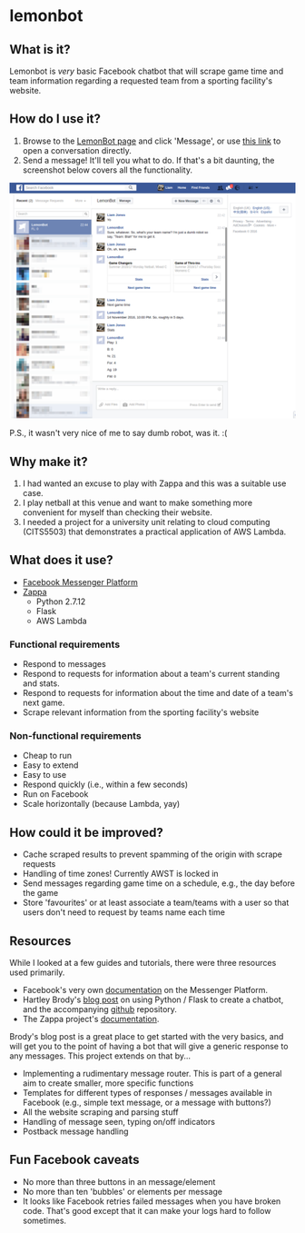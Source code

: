 # lemonbot

## What is it?

Lemonbot is *very* basic Facebook chatbot that will scrape game time and team information regarding a requested team from a sporting facility's website.

## How do I use it?

1. Browse to the [LemonBot page](https://www.facebook.com/LemonBot-1763943487196046/) and click 'Message', or use [this link](http://m.me/1763943487196046) to open a conversation directly.
2. Send a message! It'll tell you what to do. If that's a bit daunting, the screenshot below covers all the functionality.

<img src="https://raw.githubusercontent.com/iJebus/lemonbot/gh-pages/images/demo.png" alt="example of lemonbot usage" style="width: 800px;"/>

P.S., it wasn't very nice of me to say dumb robot, was it. :(

## Why make it?

1. I had wanted an excuse to play with Zappa and this was a suitable use case.
2. I play netball at this venue and want to make something more convenient for myself than checking their website.
3. I needed a project for a university unit relating to cloud computing (CITS5503) that demonstrates a practical application of AWS Lambda.

## What does it use?

* [Facebook Messenger Platform](https://developers.facebook.com/docs/messenger-platform)
* [Zappa](https://github.com/Miserlou/Zappa)
  * Python 2.7.12
  * Flask
  * AWS Lambda

### Functional requirements

* Respond to messages
* Respond to requests for information about a team's current standing and stats.
* Respond to requests for information about the time and date of a team's next game.
* Scrape relevant information from the sporting facility's website

### Non-functional requirements

* Cheap to run
* Easy to extend
* Easy to use
* Respond quickly (i.e., within a few seconds)
* Run on Facebook
* Scale horizontally (because Lambda, yay)

## How could it be improved?

* Cache scraped results to prevent spamming of the origin with scrape requests
* Handling of time zones! Currently AWST is locked in
* Send messages regarding game time on a schedule, e.g., the day before the game
* Store 'favourites' or at least associate a team/teams with a user so that users don't need to request by teams name each time

## Resources

While I looked at a few guides and tutorials, there were three resources used primarily.

* Facebook's very own [documentation](https://developers.facebook.com/docs/messenger-platform) on the Messenger Platform.
* Hartley Brody's [blog post](https://blog.hartleybrody.com/fb-messenger-bot/)  on using Python / Flask to create a chatbot, and the accompanying [github](https://github.com/hartleybrody/fb-messenger-bot) repository.
* The Zappa project's [documentation](https://github.com/Miserlou/Zappa).

Brody's blog post is a great place to get started with the very basics, and will get you to the point of having a bot that will give a generic response to any messages. This project extends on that by...

* Implementing a rudimentary message router. This is part of a general aim to create smaller, more specific functions
* Templates for different types of responses / messages available in Facebook (e.g., simple text message, or a message with buttons?)
* All the website scraping and parsing stuff
* Handling of message seen, typing on/off indicators
* Postback message handling

## Fun Facebook caveats

* No more than three buttons in an message/element
* No more than ten 'bubbles' or elements per message
* It looks like Facebook retries failed messages when you have broken code. That's good except that it can make your logs hard to follow sometimes.